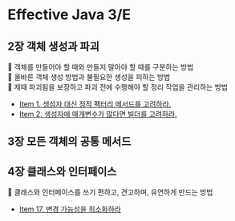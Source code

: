 # Effective Java 3/E
## 2장 객체 생성과 파괴
🎀 객체를 만들어야 할 때와 만들지 말아야 할 때를 구분하는 방법 <br>
🎀 올바른 객체 생성 방법과 불필요한 생성을 피하는 방법 <br>
🎀 제때 파괴됨을 보장하고 파괴 전에 수행해야 할 정리 작업을 관리하는 방법


- [Item 1. 생성자 대신 정적 팩터리 메서드를 고려하라.](https://github.com/sieunp06/TIL/blob/main/Book/Effective%20Java/2-Creating%20and%20Destroying%20Objects/Item1-Consider-static-factory-methods-instead-of-constructors.md)
- [Item 2. 생성자에 매개변수가 많다면 빌더를 고려하라.](https://github.com/sieunp06/TIL/blob/main/Book/Effective%20Java/2-Creating%20and%20Destroying%20Objects/Item2-Consider-a-builder-when-faced-with-many-constructor-parameters.md)

## 3장 모든 객체의 공통 메서드

## 4장 클래스와 인터페이스
🎀 클래스와 인터페이스를 쓰기 편하고, 견고하며, 유연하게 만드는 방법

- [Item 17. 변경 가능성을 최소화하라](https://github.com/sieunp06/TIL/blob/main/Book/Effective%20Java/4-Classes%20and%20Interfaces/Item17-Minimize-mutability.md)